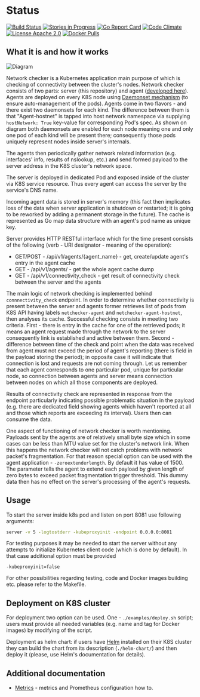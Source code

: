 # Status

[![Build Status](https://goo.gl/XzSwDu)](https://goo.gl/bx20uy)
[![Stories in Progress](https://goo.gl/Y3SfPH)](https://goo.gl/eY1d9l)
[![Go Report Card](https://goo.gl/EN7y2i)](https://goo.gl/ultF3D)
[![Code Climate](https://goo.gl/F5iNWP)](https://goo.gl/mGsQj1)
[![License Apache 2.0](https://goo.gl/joRzTI)](https://goo.gl/pbOuG0)
[![Docker Pulls](https://goo.gl/ZYz1nt)](https://goo.gl/nAfD9C)

## What it is and how it works

![Diagram](diagram.png)

Network checker is a Kubernetes application main purpose of which is checking
of connectivity between the cluster's nodes. Network checker consists of two
parts: server (this repository) and agent
([developed here](https://github.com/Mirantis/k8s-netchecker-agent)). Agents
are deployed on every K8S node using
[Daemonset mechanism](https://kubernetes.io/docs/admin/daemons/)
(to ensure auto-management of the pods). Agents come in two flavors - and there
 exist two daemonsets for each kind. The difference between them is that
"Agent-hostnet" is tapped into host network namespace via supplying
`hostNetwork: True` key-value for corresponding Pod's spec. As shown on diagram
both daemonsets are enabled for each node meaning one and only one pod of each
kind will be present there; consequently those pods
uniquely represent nodes inside server's internals.

The agents then periodically gather network related information
(e.g. interfaces' info, results of nslookup, etc.) and send formed payload to
the server address in the K8S cluster's network space.

The server is deployed in dedicated Pod and exposed inside of the cluster via
K8S service resource. Thus every agent can access the server by the service's
DNS name.

Incoming agent data is stored in server's memory (this fact then implicates
loss of the data when server application is shutdown or restarted; it is going
to be reworked by adding a permanent storage in the future).
The cache is represented as Go map data structure with an agent's pod name as
unique key.

Server provides HTTP RESTful interface which for the time present consists of
the following (verb - URI designator - meaning of the operation):

- GET/POST - /api/v1/agents/{agent_name} - get, create/update agent's entry in
  the agent cache
- GET - /api/v1/agents/ - get the whole agent cache dump
- GET - /api/v1/connectivity_check - get result of connectivity check between
  the server and the agents

The main logic of network checking is implemented behind `connnectivity_check`
endpoint. In order to determine whether connectivity is present between
the server and agents former retrieves list of pods from K8S API having labels
`netchecker-agent` and `netchecker-agent-hostnet`, then analyses its cache.
Successful checking consists in meeting two criteria. First - there is entry in
the cache for one of the retrieved pods; it means an agent request made through
the network to the server consequently link is established and active between
them. Second - difference between time of the check and point when the data was
received from agent must not exceed the period of agent's reporting
(there is field in the payload storing the period); in opposite case
it will indicate that connection is lost and requests are not coming through.
Let us remember that each agent corresponds to one particular pod, unique for
particular node, so connection between agents and server means
connection between nodes on which all those components are deployed.

Results of connectivity check are represented in response from the endpoint
particularly indicating possible problematic situation in the payload (e.g.
there are dedicated field showing agents which haven't reported at all and
those which reports are exceeding its interval). Users then can consume the
data.

One aspect of functioning of network checker is worth mentioning. Payloads sent
by the agents are of relatively small byte size which in some cases can be less
than MTU value set for the cluster's network link. When this happens the
network checker will not catch problems with network packet's fragmentation.
For that reason special option can be used with the agent application -
`-zeroextenderlength`. By default it has value of 1500. The parameter tells
the agent to extend each payload by given length of zero bytes to exceed
packet fragmentation trigger threshold. This dummy data then has no effect
on the server's processing of the agent's requests.

## Usage

To start the server inside k8s pod and listen on port 8081 use following
arguments:

```bash
server -v 5 -logtostderr -kubeproxyinit -endpoint 0.0.0.0:8081
```

For testing purposes it may be needed to start the server without any attempts
to initialize Kubernetes client code (which is done by default). In that case
additional option must be provided

```
-kubeproxyinit=false
```

For other possibilities regarding testing, code and Docker images building etc.
please refer to the Makefile.

## Deployment on K8S cluster

For deployment two option can be used. One - `./examples/deploy.sh` script;
users must provide all needed variables (e.g. name and tag for Docker images)
by modifying of the script.

Deployment as helm chart: if users have
[Helm](https://github.com/kubernetes/helm) installed on their K8S cluster
they can build the chart from its description (`./helm-chart/`) and then deploy
it (please, use Helm's documentation for details).

## Additional documentation

* [Metrics](doc/metrics.md) - metrics and Prometheus configuration how to.
